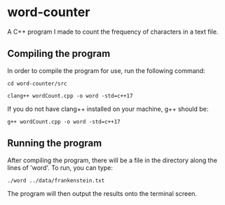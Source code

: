 # word-counter
A C++ program I made to count the frequency of characters in a text file.

## Compiling the program
In order to compile the program for use, run the following command:

`cd word-counter/src`

`clang++ wordCount.cpp -o word -std=c++17`

If you do not have clang++ installed on your machine, g++ should be:

`g++ wordCount.cpp -o word -std=c++17`

## Running the program
After compiling the program, there will be a file in the directory along the lines of 'word'.
To run, you can type:

`./word ../data/frankenstein.txt`

The program will then output the results onto the terminal screen.
